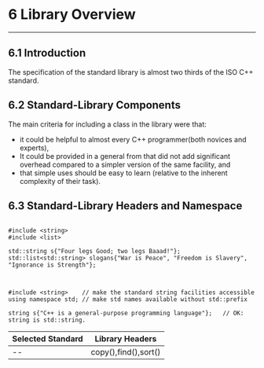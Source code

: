 # 6 Library Overview

------------------------

## 6.1 Introduction

  The specification of the standard library is almost two thirds of the ISO C++ standard.

## 6.2 Standard-Library Components

The main criteria for including a class in the library were that:
- it could be helpful to almost every C++ programmer(both novices and experts),
- It could be provided in a general from that did not add significant overhead compared to a simpler version of the same facility, and
- that simple uses should be easy to learn (relative to the inherent complexity of their task).

## 6.3 Standard-Library Headers and Namespace

```

#include <string>
#include <list>

std::string s{"Four legs Good; two legs Baaad!"};
std::list<std::string> slogans{"War is Peace", "Freedom is Slavery", "Ignorance is Strength"};


```
```

#include <string>    // make the standard string facilities accessible
using namespace std; // make std names available without std::prefix

string s{"C++ is a general-purpose programming language"};   // OK: string is std::string.

```

| Selected Standard  | Library Headers      |
|--------------------|----------------------|
|-<algorithm>-       |copy(),find(),sort()  |




